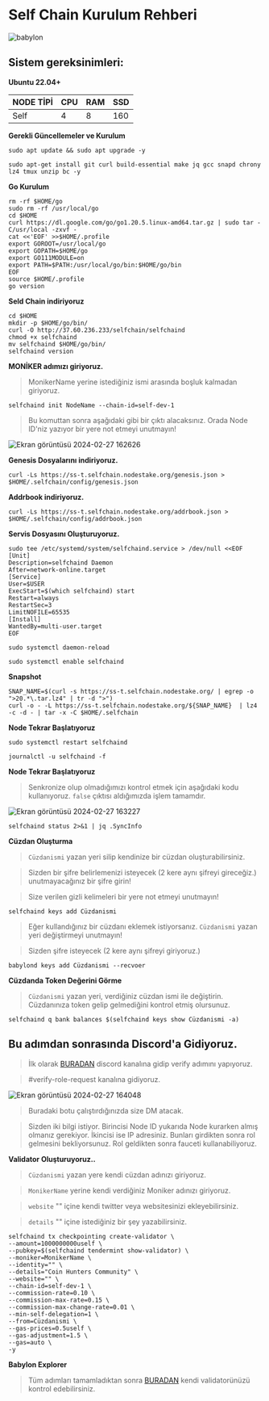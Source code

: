 # Self Chain Kurulum Rehberi

![babylon](https://blog.selfchain.xyz/content/images/size/w1200/2024/02/Self-Chain-Incentivized-Testnet-2-01.png)



## Sistem gereksinimleri:

**Ubuntu 22.04+**

NODE TİPİ | CPU     | RAM      | SSD     |
| ------------- | ------------- | ------------- | -------- |
| Self | 4          | 8         | 160  |
  
  

**Gerekli Güncellemeler ve Kurulum**

```
sudo apt update && sudo apt upgrade -y
```
```
sudo apt-get install git curl build-essential make jq gcc snapd chrony lz4 tmux unzip bc -y
```
**Go Kurulum**

```
rm -rf $HOME/go
sudo rm -rf /usr/local/go
cd $HOME
curl https://dl.google.com/go/go1.20.5.linux-amd64.tar.gz | sudo tar -C/usr/local -zxvf -
cat <<'EOF' >>$HOME/.profile
export GOROOT=/usr/local/go
export GOPATH=$HOME/go
export GO111MODULE=on
export PATH=$PATH:/usr/local/go/bin:$HOME/go/bin
EOF
source $HOME/.profile
go version
```

**Seld Chain indiriyoruz**
```
cd $HOME
mkdir -p $HOME/go/bin/
curl -O http://37.60.236.233/selfchain/selfchaind
chmod +x selfchaind
mv selfchaind $HOME/go/bin/
selfchaind version
```


**MONİKER adımızı giriyoruz.**
> MonikerName yerine istediğiniz ismi arasında boşluk kalmadan giriyoruz.
```
selfchaind init NodeName --chain-id=self-dev-1
```
> Bu komuttan sonra aşağıdaki gibi bir çıktı alacaksınız. Orada Node ID'niz yazıyor bir yere not etmeyi unutmayın!

![Ekran görüntüsü 2024-02-27 162626](https://github.com/CoinHuntersTR/Self-Chain/assets/111747226/153c0847-ee62-42ec-8e04-3c973fbb86df)

**Genesis Dosyalarını indiriyoruz.**
```
curl -Ls https://ss-t.selfchain.nodestake.org/genesis.json > $HOME/.selfchain/config/genesis.json
```

**Addrbook indiriyoruz.**
```
curl -Ls https://ss-t.selfchain.nodestake.org/addrbook.json > $HOME/.selfchain/config/addrbook.json
```

**Servis Dosyasını Oluşturuyoruz.**
```
sudo tee /etc/systemd/system/selfchaind.service > /dev/null <<EOF
[Unit]
Description=selfchaind Daemon
After=network-online.target
[Service]
User=$USER
ExecStart=$(which selfchaind) start
Restart=always
RestartSec=3
LimitNOFILE=65535
[Install]
WantedBy=multi-user.target
EOF
```
```
sudo systemctl daemon-reload
```
```
sudo systemctl enable selfchaind
```

**Snapshot**
```
SNAP_NAME=$(curl -s https://ss-t.selfchain.nodestake.org/ | egrep -o ">20.*\.tar.lz4" | tr -d ">")
curl -o - -L https://ss-t.selfchain.nodestake.org/${SNAP_NAME}  | lz4 -c -d - | tar -x -C $HOME/.selfchain
```
**Node Tekrar Başlatıyoruz**
```
sudo systemctl restart selfchaind
```
```
journalctl -u selfchaind -f
```


**Node Tekrar Başlatıyoruz**
> Senkronize olup olmadığımızı kontrol etmek için aşağıdaki kodu kullanıyoruz. `false` çıktısı aldığımızda işlem tamamdır.

![Ekran görüntüsü 2024-02-27 163227](https://github.com/CoinHuntersTR/Self-Chain/assets/111747226/bfc7630a-09bf-45e4-9d5d-aaf0c8d39f7b)


```
selfchaind status 2>&1 | jq .SyncInfo
```

**Cüzdan Oluşturma**
> `Cüzdanismi` yazan yeri silip kendinize bir cüzdan oluşturabilirsiniz.

> Sizden bir şifre belirlemenizi isteyecek (2 kere aynı şifreyi gireceğiz.) unutmayacağınız bir şifre girin!

> Size verilen gizli kelimeleri bir yere not etmeyi unutmayın! 

```
selfchaind keys add Cüzdanismi
```

> Eğer kullandığınız bir cüzdanı eklemek istiyorsanız. `Cüzdanismi` yazan yeri değiştirmeyi unutmayın!

> Sizden şifre isteyecek (2 kere aynı şifreyi giriyoruz.)
```
babylond keys add Cüzdanismi --recvoer
```

**Cüzdanda Token Değerini Görme**
> `Cüzdanismi` yazan yeri, verdiğiniz cüzdan ismi ile değiştirin. Cüzdanınıza token gelip gelmediğini kontrol etmiş olursunuz.
```
selfchaind q bank balances $(selfchaind keys show Cüzdanismi -a)
```
## Bu adımdan sonrasında Discord'a Gidiyoruz.

> İlk olarak [BURADAN](https://discord.gg/selfchainxyz) discord kanalına gidip verify adımını yapıyoruz.

> #verify-role-request kanalına gidiyoruz.

![Ekran görüntüsü 2024-02-27 164048](https://github.com/CoinHuntersTR/Self-Chain/assets/111747226/cea07184-83bb-4c88-8de0-18d99b87c7c5)

> Buradaki botu çalıştırdığınızda size DM atacak.

> Sizden iki bilgi istiyor. Birincisi Node ID yukarıda Node kurarken almış olmanız gerekiyor. İkincisi ise IP adresiniz. Bunları girdikten sonra rol gelmesini bekliyorsunuz. Rol geldikten sonra fauceti kullanabiliyoruz.


**Validator Oluşturuyoruz..**

> `Cüzdanismi` yazan yere kendi cüzdan adınızı giriyoruz.

> `MonikerName` yerine kendi verdiğiniz Moniker adınızı giriyoruz.

> `website` "" içine kendi twitter veya websitesinizi ekleyebilirsiniz.

>  `details` "" içine istediğiniz bir şey yazabilirsiniz. 
```
selfchaind tx checkpointing create-validator \
--amount=1000000000uself \
--pubkey=$(selfchaind tendermint show-validator) \
--moniker=MonikerName \
--identity="" \
--details="Coin Hunters Community" \
--website="" \
--chain-id=self-dev-1 \
--commission-rate=0.10 \
--commission-max-rate=0.15 \
--commission-max-change-rate=0.01 \
--min-self-delegation=1 \
--from=Cüzdanismi \
--gas-prices=0.5uself \
--gas-adjustment=1.5 \
--gas=auto \
-y
```


**Babylon Explorer**
> Tüm adımları tamamladıktan sonra [BURADAN](https://explorer-devnet.selfchain.xyz/self) kendi validatorünüzü kontrol edebilirsiniz.

